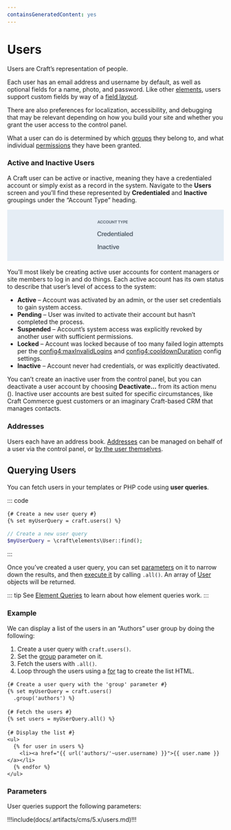 ```yaml
---
containsGeneratedContent: yes
---
```


# Users

Users are Craft’s representation of people.

Each user has an email address and username by default, as well as optional fields for a name, photo, and password. Like other [elements](./elements.md), users support custom fields by way of a [field layout](./fields.md#field-layouts).

There are also preferences for localization, accessibility, and debugging that may be relevant depending on how you build your site and whether you grant the user access to the control panel.

What a user can do is determined by which [groups](user-management.md#user-groups) they belong to, and what individual [permissions](user-management.md#permissions) they have been granted.

### Active and Inactive Users

A Craft user can be active or inactive, meaning they have a credentialed account or simply exist as a record in the system. Navigate to the **Users** screen and you’ll find these represented by **Credentialed** and **Inactive** groupings under the “Account Type” heading.

![](../../images/account-type-subnav.png)

You’ll most likely be creating active user accounts for content managers or site members to log in and do things. Each active account has its own status to describe that user’s level of access to the system:

- **Active** – Account was activated by an admin, or the user set credentials to gain system access.
- **Pending** – User was invited to activate their account but hasn’t completed the process.
- **Suspended** – Account’s system access was explicitly revoked by another user with sufficient permissions.
- **Locked** – Account was locked because of too many failed login attempts per the <config4:maxInvalidLogins> and <config4:cooldownDuration> config settings.
- **Inactive** – Account never had credentials, or was explicitly deactivated.

You can’t create an inactive user from the control panel, but you can deactivate a user account by choosing **Deactivate...** from its action menu (<icon kind="settings" />). Inactive user accounts are best suited for specific circumstances, like Craft Commerce guest customers or an imaginary Craft-based CRM that manages contacts.

### Addresses

Users each have an address book. [Addresses](./addresses.md) can be managed on behalf of a user via the control panel, or [by the user themselves](../controllers/README.md#post-users-save-address).

## Querying Users

You can fetch users in your templates or PHP code using **user queries**.

::: code
```twig
{# Create a new user query #}
{% set myUserQuery = craft.users() %}
```
```php
// Create a new user query
$myUserQuery = \craft\elements\User::find();
```
:::

Once you’ve created a user query, you can set [parameters](#parameters) on it to narrow down the results, and then [execute it](element-queries.md#executing-element-queries) by calling `.all()`. An array of [User](craft4:craft\elements\User) objects will be returned.

::: tip
See [Element Queries](element-queries.md) to learn about how element queries work.
:::

### Example

We can display a list of the users in an “Authors” user group by doing the following:

1. Create a user query with `craft.users()`.
2. Set the [group](#group) parameter on it.
3. Fetch the users with `.all()`.
4. Loop through the users using a [for](https://twig.symfony.com/doc/3.x/tags/for.html) tag to create the list HTML.

```twig
{# Create a user query with the 'group' parameter #}
{% set myUserQuery = craft.users()
  .group('authors') %}

{# Fetch the users #}
{% set users = myUserQuery.all() %}

{# Display the list #}
<ul>
  {% for user in users %}
    <li><a href="{{ url('authors/'~user.username) }}">{{ user.name }}</a></li>
  {% endfor %}
</ul>
```

### Parameters

User queries support the following parameters:

<!-- This section of the page is dynamically generated! Changes to the file below may be overwritten by automated tools. -->
!!!include(docs/.artifacts/cms/5.x/users.md)!!!
